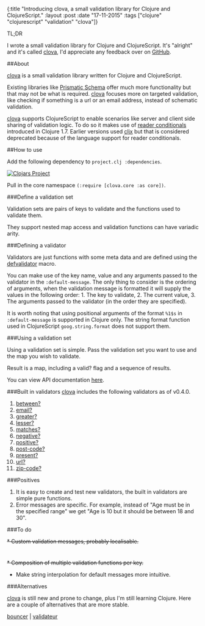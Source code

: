 {:title  "Introducing clova, a small validation library for Clojure and ClojureScript."
 :layout :post
 :date   "17-11-2015"
 :tags   ["clojure" "clojurescript" "validation" "clova"]}

TL;DR

I wrote a small validation library for Clojure and ClojureScript. It's "alright" and it's called [clova](https://github.com/markwoodhall/clova), I'd appreciate any feedback over on [GitHub](https://github.com/markwoodhall/clova).

##About

[clova](https://github.com/markwoodhall/clova) is a small validation library written for Clojure and ClojureScript.

Existing libraries like [Prismatic Schema](https://github.com/Prismatic/schema) offer much more functionality but that may not be what is required. [clova](https://github.com/markwoodhall/clova) focuses more on targeted validation, like checking if something is a url or an email address, instead of schematic validation.

[clova](https://github.com/markwoodhall/clova) supports ClojureScript to enable scenarios like server and client side sharing of validation logic. To do so it makes use of [reader conditionals](http://dev.clojure.org/display/design/Reader+Conditionals) introduced in Clojure 1.7. Earlier versions used [cljx](https://github.com/lynaghk/cljx) but that is considered deprecated because of the language support for reader conditionals.

##How to use

Add the following dependency to `project.clj :dependencies`.

[![Clojars Project](http://clojars.org/clova/latest-version.svg)](http://clojars.org/clova)

Pull in the core namespace `(:require [clova.core :as core])`.

###Define a validation set

Validation sets are pairs of keys to validate and the functions used to validate them.

<script src="https://gist.github.com/markwoodhall/bce0cc499c7c6f4e3751.js"></script>

They support nested map access and validation functions can have variadic arity.

###Defining a validator

Validators are just functions with some meta data and are defined using the [defvalidator](http://markwoodhall.github.io/clova/clova.core.html#var-defvalidator) macro.

<script src="https://gist.github.com/markwoodhall/442996da139e1f539514.js"></script>

You can make use of the key name, value and any arguments passed to the validator in the `:default-message`. The only thing to consider is the ordering of arguments, when the validation message is formatted it will supply the values in the following order: 1. The key to validate, 2. The current value, 3. The arguments passed to the validator (in the order they are specified).

It is worth noting that using positional arguments of the format `%1$s` in `:default-message` is supported in Clojure only. The string format function used in ClojureScript `goog.string.format` does not support them.

###Using a validation set

Using a validation set is simple. Pass the validation set you want to use and the map you wish to validate.

<script src="https://gist.github.com/markwoodhall/48e91226ebff9a6c6f17.js"></script>

Result is a map, including a valid? flag and a sequence of results.

<script src="https://gist.github.com/markwoodhall/bbf879f9e2f8d5b3b751.js"></script>

You can view API documentation [here](http://markwoodhall.github.io/clova/).

###Built in validators
[clova](https://github.com/markwoodhall/clova) includes the following validators as of v0.4.0.

1. [between?](http://markwoodhall.github.io/clova/clova.core.html#var-between.3F)
2. [email?](http://markwoodhall.github.io/clova/clova.core.html#var-email.3F)
3. [greater?](http://markwoodhall.github.io/clova/clova.core.html#var-greater.3F)
4. [lesser?](http://markwoodhall.github.io/clova/clova.core.html#var-lesser.3F)
5. [matches?](http://markwoodhall.github.io/clova/clova.core.html#var-matches.3F)
6. [negative?](http://markwoodhall.github.io/clova/clova.core.html#var-negative.3F)
7. [positive?](http://markwoodhall.github.io/clova/clova.core.html#var-positive.3F)
8. [post-code?](http://markwoodhall.github.io/clova/clova.core.html#var-post-code.3F)
9. [present?](http://markwoodhall.github.io/clova/clova.core.html#var-present.3F)
10. [url?](http://markwoodhall.github.io/clova/clova.core.html#var-url.3F)
11. [zip-code?](http://markwoodhall.github.io/clova/clova.core.html#var-zip-code.3F)

###Positives

1. It is easy to create and test new validators, the built in validators are simple pure functions.
2. Error messages are specific. For example, instead of "Age must be in the specified range" we get "Age is 10 but it should be between 18 and 30".

###To do

~~* Custom validation messages, probably localisable.~~
#
~~* Composition of multiple validation functions per key.~~
* Make string interpolation for default messages more intuitive.

###Alternatives

[clova](https://github.com/markwoodhall/clova) is still new and prone to change, plus I'm still learning Clojure. Here are a couple of alternatives that are more stable.

[bouncer](https://github.com/leonardoborges/bouncer)
|
[validateur](https://github.com/michaelklishin/validateur)

